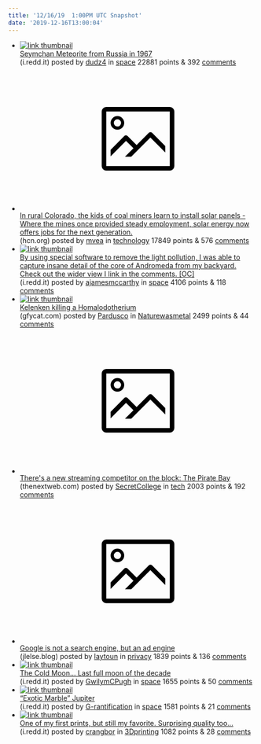 ```yaml
---
title: '12/16/19  1:00PM UTC Snapshot'
date: '2019-12-16T13:00:04'
---
```

<ul>
<li><a href='https://i.redd.it/85cy1j1fnv441.jpg'><img src='https://b.thumbs.redditmedia.com/d51QL9UDblq7xmUgvXhv9yXAUoLBvncikT4MOKsUlxI.jpg' alt='link thumbnail'></a><div><div class='linkTitle'><a href='https://i.redd.it/85cy1j1fnv441.jpg'>Seymchan Meteorite from Russia in 1967</a></div>(i.redd.it) posted by <a href='https://www.reddit.com/user/dudz4'>dudz4</a> in <a href='https://www.reddit.com/r/space'>space</a> 22881 points & 392 <a href='https://www.reddit.com/r/space/comments/eb6630/seymchan_meteorite_from_russia_in_1967/'>comments</a></div></li>

<li><a href='https://www.hcn.org/issues/52.1/solar-energy-in-rural-colorado-the-kids-of-coal-miners-learn-to-install-solar-panels'><svg version='1.1' viewBox='-34 -14 104 64' preserveAspectRatio='xMidYMid meet' xmlns='http://www.w3.org/2000/svg' xmlns:xlink='http://www.w3.org/1999/xlink'>
    <title>link thumbnail</title>
    <path d='M32,4H4A2,2,0,0,0,2,6V30a2,2,0,0,0,2,2H32a2,2,0,0,0,2-2V6A2,2,0,0,0,32,4ZM4,30V6H32V30Z'></path>
    <path d='M8.92,14a3,3,0,1,0-3-3A3,3,0,0,0,8.92,14Zm0-4.6A1.6,1.6,0,1,1,7.33,11,1.6,1.6,0,0,1,8.92,9.41Z'></path>
    <path d='M22.78,15.37l-5.4,5.4-4-4a1,1,0,0,0-1.41,0L5.92,22.9v2.83l6.79-6.79L16,22.18l-3.75,3.75H15l8.45-8.45L30,24V21.18l-5.81-5.81A1,1,0,0,0,22.78,15.37Z'></path>
</svg></a><div><div class='linkTitle'><a href='https://www.hcn.org/issues/52.1/solar-energy-in-rural-colorado-the-kids-of-coal-miners-learn-to-install-solar-panels'>In rural Colorado, the kids of coal miners learn to install solar panels - Where the mines once provided steady employment, solar energy now offers jobs for the next generation.</a></div>(hcn.org) posted by <a href='https://www.reddit.com/user/mvea'>mvea</a> in <a href='https://www.reddit.com/r/technology'>technology</a> 17849 points & 576 <a href='https://www.reddit.com/r/technology/comments/eb5iys/in_rural_colorado_the_kids_of_coal_miners_learn/'>comments</a></div></li>

<li><a href='https://i.redd.it/u5kkngc81v441.png'><img src='https://b.thumbs.redditmedia.com/e_82w7RpQGYarw3KDsKVLFOdgHRyuvAEgOoEiPnN0pM.jpg' alt='link thumbnail'></a><div><div class='linkTitle'><a href='https://i.redd.it/u5kkngc81v441.png'>By using special software to remove the light pollution, I was able to capture insane detail of the core of Andromeda from my backyard. Check out the wider view I link in the comments. [OC]</a></div>(i.redd.it) posted by <a href='https://www.reddit.com/user/ajamesmccarthy'>ajamesmccarthy</a> in <a href='https://www.reddit.com/r/space'>space</a> 4106 points & 118 <a href='https://www.reddit.com/r/space/comments/eb4jfw/by_using_special_software_to_remove_the_light/'>comments</a></div></li>

<li><a href='https://gfycat.com/unequaledfineelectriceel'><img src='https://b.thumbs.redditmedia.com/U9AleOQFbEOhUknj1mAzo3ucDCjx6hd0QzzgIbVihAg.jpg' alt='link thumbnail'></a><div><div class='linkTitle'><a href='https://gfycat.com/unequaledfineelectriceel'>Kelenken killing a Homalodotherium</a></div>(gfycat.com) posted by <a href='https://www.reddit.com/user/Pardusco'>Pardusco</a> in <a href='https://www.reddit.com/r/Naturewasmetal'>Naturewasmetal</a> 2499 points & 44 <a href='https://www.reddit.com/r/Naturewasmetal/comments/eaz2iw/kelenken_killing_a_homalodotherium/'>comments</a></div></li>

<li><a href='https://thenextweb.com/apps/2019/12/10/pirate-bay-streaming-apple-netflix/'><svg version='1.1' viewBox='-34 -14 104 64' preserveAspectRatio='xMidYMid meet' xmlns='http://www.w3.org/2000/svg' xmlns:xlink='http://www.w3.org/1999/xlink'>
    <title>link thumbnail</title>
    <path d='M32,4H4A2,2,0,0,0,2,6V30a2,2,0,0,0,2,2H32a2,2,0,0,0,2-2V6A2,2,0,0,0,32,4ZM4,30V6H32V30Z'></path>
    <path d='M8.92,14a3,3,0,1,0-3-3A3,3,0,0,0,8.92,14Zm0-4.6A1.6,1.6,0,1,1,7.33,11,1.6,1.6,0,0,1,8.92,9.41Z'></path>
    <path d='M22.78,15.37l-5.4,5.4-4-4a1,1,0,0,0-1.41,0L5.92,22.9v2.83l6.79-6.79L16,22.18l-3.75,3.75H15l8.45-8.45L30,24V21.18l-5.81-5.81A1,1,0,0,0,22.78,15.37Z'></path>
</svg></a><div><div class='linkTitle'><a href='https://thenextweb.com/apps/2019/12/10/pirate-bay-streaming-apple-netflix/'>There's a new streaming competitor on the block: The Pirate Bay</a></div>(thenextweb.com) posted by <a href='https://www.reddit.com/user/SecretCollege'>SecretCollege</a> in <a href='https://www.reddit.com/r/tech'>tech</a> 2003 points & 192 <a href='https://www.reddit.com/r/tech/comments/eb1pf7/theres_a_new_streaming_competitor_on_the_block/'>comments</a></div></li>

<li><a href='https://jlelse.blog/links/2019/12/google-ad-engine/'><svg version='1.1' viewBox='-34 -14 104 64' preserveAspectRatio='xMidYMid meet' xmlns='http://www.w3.org/2000/svg' xmlns:xlink='http://www.w3.org/1999/xlink'>
    <title>link thumbnail</title>
    <path d='M32,4H4A2,2,0,0,0,2,6V30a2,2,0,0,0,2,2H32a2,2,0,0,0,2-2V6A2,2,0,0,0,32,4ZM4,30V6H32V30Z'></path>
    <path d='M8.92,14a3,3,0,1,0-3-3A3,3,0,0,0,8.92,14Zm0-4.6A1.6,1.6,0,1,1,7.33,11,1.6,1.6,0,0,1,8.92,9.41Z'></path>
    <path d='M22.78,15.37l-5.4,5.4-4-4a1,1,0,0,0-1.41,0L5.92,22.9v2.83l6.79-6.79L16,22.18l-3.75,3.75H15l8.45-8.45L30,24V21.18l-5.81-5.81A1,1,0,0,0,22.78,15.37Z'></path>
</svg></a><div><div class='linkTitle'><a href='https://jlelse.blog/links/2019/12/google-ad-engine/'>Google is not a search engine, but an ad engine</a></div>(jlelse.blog) posted by <a href='https://www.reddit.com/user/laytoun'>laytoun</a> in <a href='https://www.reddit.com/r/privacy'>privacy</a> 1839 points & 136 <a href='https://www.reddit.com/r/privacy/comments/eb126i/google_is_not_a_search_engine_but_an_ad_engine/'>comments</a></div></li>

<li><a href='https://i.redd.it/9drbc5o8ws441.jpg'><img src='https://b.thumbs.redditmedia.com/nbvW6MoUcpdkWIKAsUUV6Vg6g3N0Jn2rHyjCbItdj4s.jpg' alt='link thumbnail'></a><div><div class='linkTitle'><a href='https://i.redd.it/9drbc5o8ws441.jpg'>The Cold Moon... Last full moon of the decade</a></div>(i.redd.it) posted by <a href='https://www.reddit.com/user/GwilymCPugh'>GwilymCPugh</a> in <a href='https://www.reddit.com/r/space'>space</a> 1655 points & 50 <a href='https://www.reddit.com/r/space/comments/eaz1xl/the_cold_moon_last_full_moon_of_the_decade/'>comments</a></div></li>

<li><a href='https://i.redd.it/mjympo3hit441.jpg'><img src='https://b.thumbs.redditmedia.com/-1EoEZfJ27mxgHSnvmw6fj0bBXx2DQ98iYjWwd_R7IU.jpg' alt='link thumbnail'></a><div><div class='linkTitle'><a href='https://i.redd.it/mjympo3hit441.jpg'>“Exotic Marble” Jupiter</a></div>(i.redd.it) posted by <a href='https://www.reddit.com/user/G-rantification'>G-rantification</a> in <a href='https://www.reddit.com/r/space'>space</a> 1581 points & 21 <a href='https://www.reddit.com/r/space/comments/eb0dmf/exotic_marble_jupiter/'>comments</a></div></li>

<li><a href='https://i.redd.it/3pp8fnnnlt441.jpg'><img src='https://b.thumbs.redditmedia.com/AslB1ymXfShsRrttdaxAxtkHEJI5o-9NZLkg_kZW-Jk.jpg' alt='link thumbnail'></a><div><div class='linkTitle'><a href='https://i.redd.it/3pp8fnnnlt441.jpg'>One of my first prints, but still my favorite. Surprising quality too...</a></div>(i.redd.it) posted by <a href='https://www.reddit.com/user/crangbor'>crangbor</a> in <a href='https://www.reddit.com/r/3Dprinting'>3Dprinting</a> 1082 points & 28 <a href='https://www.reddit.com/r/3Dprinting/comments/eb0llg/one_of_my_first_prints_but_still_my_favorite/'>comments</a></div></li>

</ul>
